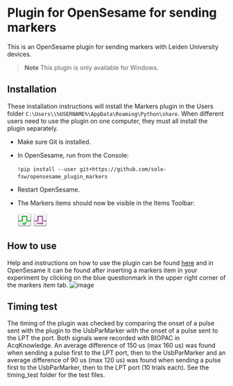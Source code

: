 # Plugin for OpenSesame for sending markers
This is an OpenSesame plugin for sending markers with Leiden University devices. 

> **Note**
> This plugin is only available for Windows. 

## Installation
These installation instructions will install the Markers plugin in the Users folder `C:\Users\\%USERNAME%\AppData\Roaming\Python\share`. When different users need to use the plugin on one computer, they must all install the plugin separately.

- Make sure Git is installed.

- In OpenSesame, run from the Console:

    `!pip install --user git+https://github.com/solo-fsw/opensesame_plugin_markers`

- Restart OpenSesame. 

- The Markers items should now be visible in the Items Toolbar:

    ![markers_init](/opensesame_plugins/markers_init/markers_init_large.png)
    ![markers_send](/opensesame_plugins/markers_send/markers_send_large.png)

## How to use
Help and instructions on how to use the plugin can be found [here](https://github.com/solo-fsw/opensesame_plugin_markers/blob/main/opensesame_plugins/markers_init/markers_init.md) and in OpenSesame it can be found after inserting a markers item in your experiment by clicking on the blue questionmark in the upper right corner of the markers item tab. ![image](https://user-images.githubusercontent.com/56065641/217841460-634aee68-7b98-4154-8275-ac75337788e7.png)

## Timing test
The timing of the plugin was checked by comparing the onset of a pulse sent with the plugin to the UsbParMarker with the onset of a pulse sent to the LPT the port. Both signals were recorded with BIOPAC in AcqKnowledge. An average difference of 150 us (max 160 us) was found when sending a pulse first to the LPT port, then to the UsbParMarker and an average difference of 90 us (max 120 us) was found when sending a pulse first to the UsbParMarker, then to the LPT port (10 trials each). See the timing_test folder for the test files.

